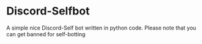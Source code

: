 # Discord-Selfbot
A simple nice Discord-Self bot written in python code. Please note that you can get banned for self-botting
